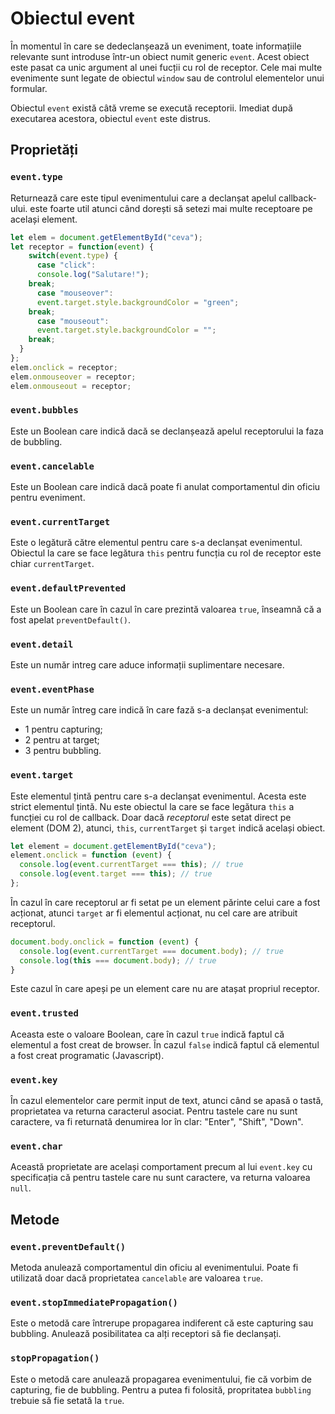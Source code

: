 # Obiectul event

În momentul în care se dedeclanșează un eveniment, toate informațiile relevante sunt introduse într-un obiect numit generic `event`. Acest obiect este pasat ca unic argument al unei fucții cu rol de receptor. Cele mai multe evenimente sunt legate de obiectul `window` sau de controlul elementelor unui formular.

Obiectul `event` există câtă vreme se execută receptorii. Imediat după executarea acestora, obiectul `event` este distrus.

## Proprietăți

### `event.type`

Returnează care este tipul evenimentului care a declanșat apelul callback-ului. este foarte util atunci când dorești să setezi mai multe receptoare pe același element.

```javascript
let elem = document.getElementById("ceva");
let receptor = function(event) {
    switch(event.type) {
      case "click":
      console.log("Salutare!");
    break;
      case "mouseover":
      event.target.style.backgroundColor = "green";
    break;
      case "mouseout":
      event.target.style.backgroundColor = "";
    break;
  }
};
elem.onclick = receptor;
elem.onmouseover = receptor;
elem.onmouseout = receptor;
```

### `event.bubbles`

Este un Boolean care indică dacă se declanșează apelul receptorului la faza de bubbling.

### `event.cancelable`

Este un Boolean care indică dacă poate fi anulat comportamentul din oficiu pentru eveniment.

### `event.currentTarget`

Este o legătură către elementul pentru care s-a declanșat evenimentul. Obiectul la care se face legătura `this` pentru funcția cu rol de receptor este chiar `currentTarget`.

### `event.defaultPrevented`

Este un Boolean care în cazul în care prezintă valoarea `true`, înseamnă că a fost apelat `preventDefault()`.

### `event.detail`

Este un număr intreg care aduce informații suplimentare necesare.

### `event.eventPhase`

Este un număr întreg care indică în care fază s-a declanșat evenimentul:

- 1 pentru capturing;
- 2 pentru at target;
- 3 pentru bubbling.

### `event.target`

Este elementul țintă pentru care s-a declanșat evenimentul. Acesta este strict elementul țintă. Nu este obiectul la care se face legătura `this` a funcției cu rol de callback. Doar dacă *receptorul* este setat direct pe element (DOM 2), atunci, `this`, `currentTarget` și `target` indică același obiect.

```javascript
let element = document.getElementById("ceva");
element.onclick = function (event) {
  console.log(event.currentTarget === this); // true
  console.log(event.target === this); // true
};
```

În cazul în care receptorul ar fi setat pe un element părinte celui care a fost acționat, atunci `target` ar fi elementul acționat, nu cel care are atribuit receptorul.

```javascript
document.body.onclick = function (event) {
  console.log(event.currentTarget === document.body); // true
  console.log(this === document.body); // true
}
```

Este cazul în care apeși pe un element care nu are atașat propriul receptor.

### `event.trusted`

Aceasta este o valoare Boolean, care în cazul `true` indică faptul că elementul a fost creat de browser. În cazul `false` indică faptul că elementul a fost creat programatic (Javascript).

### `event.key`

În cazul elementelor care permit input de text, atunci când se apasă o tastă, proprietatea va returna caracterul asociat. Pentru tastele care nu sunt caractere, va fi returnată denumirea lor în clar: "Enter", "Shift", "Down".

### `event.char`

Această proprietate are același comportament precum al lui `event.key` cu specificația că pentru tastele care nu sunt caractere, va returna valoarea `null`.

## Metode

### `event.preventDefault()`

Metoda anulează comportamentul din oficiu al evenimentului. Poate fi utilizată doar dacă proprietatea `cancelable` are valoarea `true`.

### `event.stopImmediatePropagation()`

Este o metodă care întrerupe propagarea indiferent că este capturing sau bubbling. Anulează posibilitatea ca alți receptori să fie declanșați.

### `stopPropagation()`

Este o metodă care anulează propagarea evenimentului, fie că vorbim de capturing, fie de bubbling. Pentru a putea fi folosită, propritatea `bubbling` trebuie să fie setată la `true`.
